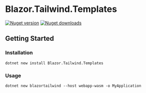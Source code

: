 # Blazor.Tailwind.Templates
[![Nuget version](https://img.shields.io/nuget/v/Blazor.Tailwind.Templates?color=ff4081&label=nuget%20version&logo=nuget&style=flat-square)](https://www.nuget.org/packages/Obaki.Templates/)
[![Nuget downloads](https://img.shields.io/nuget/dt/Blazor.Tailwind.Templates?color=ff4081&label=nuget%20downloads&logo=nuget&style=flat-square)](https://www.nuget.org/packages/Obaki.Templates/)
## Getting Started
### Installation
```
dotnet new install Blazor.Tailwind.Templates
```
### Usage
```
dotnet new blazortailwind --host webapp-wasm -o MyApplication
